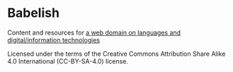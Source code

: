 # Babelish

Content and resources for [a web domain on languages and digital/information technologies](https://www.babelish.ie)

Licensed under the terms of the Creative Commons Attribution Share Alike 4.0 International (CC-BY-SA-4.0) license.
